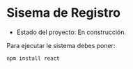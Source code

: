 <h1> Sisema de Registro</h1>

- Estado del proyecto: En construcción.


Para ejecutar le sistema debes poner: 


```npm install react```
